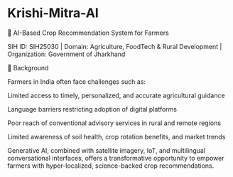 # Krishi-Mitra-AI
🌾 AI-Based Crop Recommendation System for Farmers

SIH ID: SIH25030 | Domain: Agriculture, FoodTech & Rural Development | Organization: Government of Jharkhand

📌 Background

Farmers in India often face challenges such as:

Limited access to timely, personalized, and accurate agricultural guidance

Language barriers restricting adoption of digital platforms

Poor reach of conventional advisory services in rural and remote regions

Limited awareness of soil health, crop rotation benefits, and market trends

Generative AI, combined with satellite imagery, IoT, and multilingual conversational interfaces, offers a transformative opportunity to empower farmers with hyper-localized, science-backed crop recommendations.
